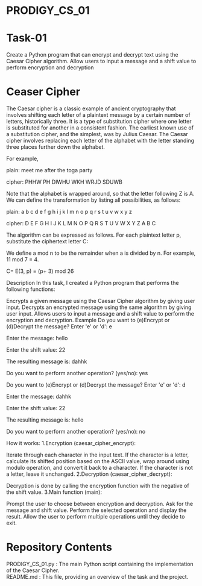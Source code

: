 # PRODIGY_CS_01

# Task-01
Create a Python program that can encrypt and decrypt text using the Caesar Cipher algorithm. Allow users to input a message and a shift value to perform encryption and decryption

# Ceaser Cipher
The Caesar cipher is a classic example of ancient cryptography that involves shifting each letter of a plaintext message by a certain number of letters, historically three. It is a type of substitution cipher where one letter is substituted for another in a consistent fashion. The earliest known use of a substitution cipher, and the simplest, was by Julius Caesar. The Caesar cipher involves replacing each letter of the alphabet with the letter standing three places further down the alphabet.

For example,

plain: meet me after the toga party

cipher: PHHW PH DIWHU WKH WRJD SDUWB

Note that the alphabet is wrapped around, so that the letter following Z is A. We can define the transformation by listing all possibilities, as follows:

plain: a b c d e f g h i j k l m n o p q r s t u v w x y z

cipher: D E F G H I J K L M N O P Q R S T U V W X Y Z A B C

The algorithm can be expressed as follows. For each plaintext letter p, substitute the ciphertext letter C:

We define a mod n to be the remainder when a is divided by n. For example, 11 mod 7 = 4.

C= E(3, p) = (p+ 3) mod 26

Description
In this task, I created a Python program that performs the following functions:

Encrypts a given message using the Caesar Cipher algorithm by giving user input.
Decrypts an encrypted message using the same algorithm by giving user input.
Allows users to input a message and a shift value to perform the encryption and decryption.
Example
Do you want to (e)Encrypt or (d)Decrypt the message? Enter 'e' or 'd': e

Enter the message: hello

Enter the shift value: 22

The resulting message is: dahhk

Do you want to perform another operation? (yes/no): yes

Do you want to (e)Encrypt or (d)Decrypt the message? Enter 'e' or 'd': d

Enter the message: dahhk

Enter the shift value: 22

The resulting message is: hello

Do you want to perform another operation? (yes/no): no

How it works:
1.Encryption (caesar_cipher_encrypt):

Iterate through each character in the input text.
If the character is a letter, calculate its shifted position based on the ASCII value, wrap around using modulo operation, and convert it back to a character.
If the character is not a letter, leave it unchanged.
2.Decryption (caesar_cipher_decrypt):

Decryption is done by calling the encryption function with the negative of the shift value.
3.Main function (main):

Prompt the user to choose between encryption and decryption.
Ask for the message and shift value.
Perform the selected operation and display the result.
Allow the user to perform multiple operations until they decide to exit.

# Repository Contents
PRODIGY_CS_01.py : The main Python script containing the implementation of the Caesar Cipher.    
README.md : This file, providing an overview of the task and the project.
